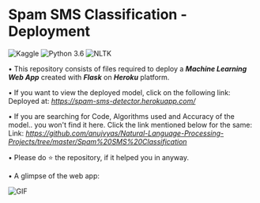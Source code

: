# Spam SMS Classification - Deployment
![Kaggle](https://img.shields.io/badge/Dataset-Kaggle-blue.svg) ![Python 3.6](https://img.shields.io/badge/Python-3.6-brightgreen.svg) ![NLTK](https://img.shields.io/badge/Library-NLTK-orange.svg)

• This repository consists of files required to deploy a ___Machine Learning Web App___ created with ___Flask___ on ___Heroku___ platform.

• If you want to view the deployed model, click on the following link:<br />
Deployed at: _https://spam-sms-detector.herokuapp.com/_

• If you are searching for Code, Algorithms used and Accuracy of the model.. you won't find it here. Click the link mentioned below for the same:<br />
Link: _https://github.com/anujvyas/Natural-Language-Processing-Projects/tree/master/Spam%20SMS%20Classification_

• Please do ⭐ the repository, if it helped you in anyway.

• A glimpse of the web app:

![GIF](readme_resources/spam-sms-web-app.gif)
